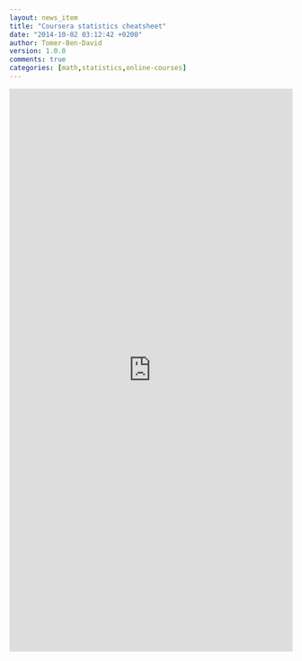 ```yaml
---
layout: news_item
title: "Coursera statistics cheatsheet"
date: "2014-10-02 03:12:42 +0200"
author: Tomer-Ben-David 
version: 1.0.0
comments: true
categories: [math,statistics,online-courses]
---
```


<iframe frameborder="0" height="1000" src="https://docs.google.com/spreadsheets/d/1x7YdhdOufY4ywv5eZHIftAlRN0hZyi60JcEI-MHyThs/pubhtml?widget=true&amp;headers=false" 
width="100%"></iframe>
